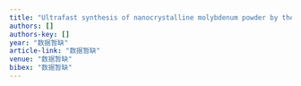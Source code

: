 ```yaml
---
title: "Ultrafast synthesis of nanocrystalline molybdenum powder by thermal plasma and its sintering behavior"
authors: []
authors-key: []
year: "数据暂缺"
article-link: "数据暂缺"
venue: "数据暂缺"
bibex: "数据暂缺"
---
```

